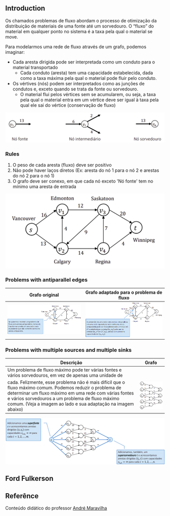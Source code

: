 ## Introduction
Os chamados problemas de fluxo abordam o processo de otimização da distribuição de materiais de
uma fonte até um sorvedouro. O “fluxo” do material em qualquer ponto no sistema é a taxa pela qual o material se move.

Para modelarmos uma rede de fluxo através de um grafo, podemos imaginar:
* Cada aresta dirigida pode ser interpretada como um conduto para o material transportado
  * Cada conduto (aresta) tem uma capacidade estabelecida, dada como a taxa máxima pela qual o material pode fluir pelo conduto.
* Os vértives (nós) podem ser interpretados como as junções de condutos e, exceto quando se trata da fonte ou sorvedouro.
  * O material flui pelos vértices sem se acumularem, ou seja, a taxa pela qual o material entra em um vértice deve ser igual à taxa pela qual ele sai do vértice (conservação de fluxo)

<img src="images/defNodes.png">

### Rules
1. O peso de cada aresta (fluxo) deve ser positivo
2. Não pode haver laços diretos (Ex: aresta do nó 1 para o nó 2 e arestas do nó 2 para o nó 1)
3. O grafo deve ser conexo, em que cada nó exceto 'Nó fonte' tem no mínimo uma aresta de entrada

<img src="images/flowNetwork.png">

### Problems with antiparallel edges

| Grafo original | Grafo adaptado para o problema de fluxo |
| -------------- | --------------------------------------- |
| <img src="images/flowErr.png"> | <img src="images/flowCurr.png"> |

### Problems with multiple sources and multiple sinks

| Descrição | Grafo |
| --------- | ----- |
| Um problema de fluxo máximo pode ter várias fontes e vários sorvedouros, em vez de apenas uma unidade de
cada. Felizmente, esse problema não é mais difícil que o fluxo máximo comum. Podemos reduzir o problema de determinar um fluxo máximo em uma rede com várias fontes e vários sorvedouros a um problema de fluxo máximo comum. (Veja a imagem ao lado e sua adaptação na imagem abaixo) | <img src="images/multipleSFlow.png"> |

<img src="images/multipleAdpFlow.png">

## Ford Fulkerson




## Referênce 
Conteúdo didático do professor <a href="https://github.com/andremaravilha?tab=repositories">André Maravilha</a> <br>